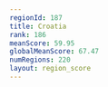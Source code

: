 ```yaml
---
regionId: 187
title: Croatia
rank: 186
meanScore: 59.95
globalMeanScore: 67.47
numRegions: 220
layout: region_score
---
```

